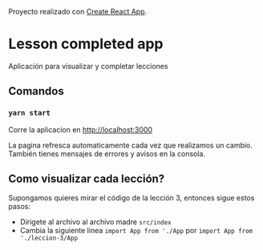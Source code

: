 Proyecto realizado con [Create React App](https://github.com/facebook/create-react-app).

# Lesson completed app

Aplicación para visualizar y completar lecciones

## Comandos

### `yarn start`

Corre la aplicacion en [http://localhost:3000](http://localhost:3000)

La pagina refresca automaticamente cada vez que realizamos un cambio.<br />
También tienes mensajes de errores y avisos en la consola.

## Como visualizar cada lección?

Supongamos quieres mirar el código de la lección 3, entonces sigue estos pasos:

- Dirigete al archivo al archivo madre `src/index`
- Cambia la siguiente linea `import App from './App` por `import App from './leccion-3/App`

